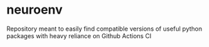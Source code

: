 # neuroenv
Repository meant to easily find compatible versions of useful python packages with heavy reliance on Github Actions CI
